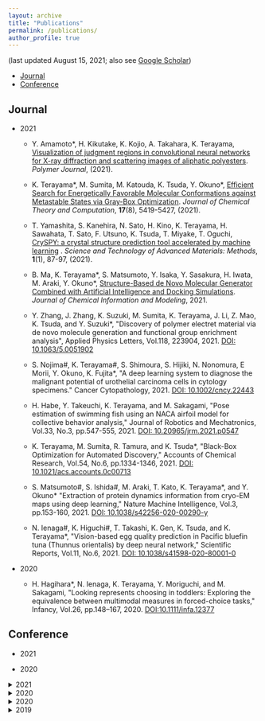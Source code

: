 ```yaml
---
layout: archive
title: "Publications"
permalink: /publications/
author_profile: true
---
```


(last updated August 15, 2021; also see [Google Scholar](https://scholar.google.co.jp/citations?hl=ja&user=MPsRQl0AAAAJ))

* [Journal](#journal)
* [Conference](#conference)


## Journal
- 2021
    - Y. Amamoto\*, H. Kikutake, K. Kojio, A. Takahara, K. Terayama, [Visualization of judgment regions in convolutional neural networks for X-ray diffraction and scattering images of aliphatic polyesters](https://doi.org/10.1038/s41428-021-00531-w). *Polymer Journal*, (2021). 
  
    - K. Terayama\*, M. Sumita, M. Katouda, K. Tsuda, Y. Okuno\*, [Efficient Search for Energetically Favorable Molecular Conformations against Metastable States via Gray-Box Optimization](https://doi.org/10.1021/acs.jctc.1c00301). *Journal of Chemical Theory and Computation*, **17**(8), 5419-5427, (2021). 
    
    - T. Yamashita, S. Kanehira, N. Sato, H. Kino, K. Terayama, H. Sawahata, T. Sato, F. Utsuno, K. Tsuda, T. Miyake, T. Oguchi, [CrySPY: a crystal structure prediction tool accelerated by machine learning](https://doi.org/10.1080/27660400.2021.1943171) . *Science and Technology of Advanced Materials: Methods*, **1**(1), 87-97, (2021). 
    
    - B. Ma, K. Terayama\*, S. Matsumoto, Y. Isaka, Y. Sasakura, H. Iwata, M. Araki, Y. Okuno\*, [Structure-Based de Novo Molecular Generator Combined with Artificial Intelligence and Docking Simulations](https://doi.org/10.1021/acs.jcim.1c00679). *Journal of Chemical Information and Modeling*, 2021. 
    - Y. Zhang, J. Zhang, K. Suzuki, M. Sumita, K. Terayama, J. Li, Z. Mao, K. Tsuda, and Y. Suzuki\*, "Discovery of polymer electret material via de novo molecule generation and functional group enrichment analysis", Applied Physics Letters, Vol.118, 223904, 2021. [DOI: 10.1063/5.0051902](https://doi.org/10.1063/5.0051902)
    - S. Nojima\#, K. Terayama\#, S. Shimoura, S. Hijiki, N. Nonomura, E Morii, Y. Okuno,  K. Fujita*, "A deep learning system to diagnose the malignant potential of urothelial carcinoma cells in cytology specimens." Cancer Cytopathology, 2021. [DOI: 10.1002/cncy.22443](https://doi.org/10.1002/cncy.22443)
    - H. Habe, Y. Takeuchi, K. Terayama, and M. Sakagami, "Pose estimation of swimming fish using an NACA airfoil model for collective behavior analysis," Journal of Robotics and Mechatronics, Vol.33, No.3, pp.547-555, 2021. [DOI: 10.20965/jrm.2021.p0547](https://doi.org/10.20965/jrm.2021.p0547)
    - K. Terayama, M. Sumita, R. Tamura, and K. Tsuda*, "Black-Box Optimization for Automated Discovery," Accounts of Chemical Research, Vol.54, No.6, pp.1334-1346, 2021. [DOI: 10.1021/acs.accounts.0c00713](https://doi.org/10.1021/acs.accounts.0c00713)
    - S. Matsumoto#, S. Ishida#, M. Araki, T. Kato, K. Terayama*, and Y. Okuno* "Extraction of protein dynamics information from cryo-EM maps using deep learning," Nature Machine Intelligence, Vol.3, pp.153-160, 2021. [DOI: 10.1038/s42256-020-00290-y](https://doi.org/10.1038/s42256-020-00290-y)
    - N. Ienaga#, K. Higuchi#, T. Takashi, K. Gen, K. Tsuda, and K. Terayama*, "Vision-based egg quality prediction in Pacific bluefin tuna (Thunnus orientalis) by deep neural network," Scientific Reports, Vol.11, No.6, 2021. [DOI: 10.1038/s41598-020-80001-0](https://doi.org/10.1038/s41598-020-80001-0)
    
- 2020
    - H. Hagihara*, N. Ienaga, K. Terayama, Y. Moriguchi, and M. Sakagami, "Looking represents choosing in toddlers: Exploring the equivalence between multimodal measures in forced-choice tasks," Infancy, Vol.26, pp.148–167, 2020. [DOI:10.1111/infa.12377](https://doi.org/10.1111/infa.12377)



## Conference

- 2021

- 2020


<details><summary>2021</summary>

### [Looking Represents Choosing in Toddlers: Exploring the Equivalence between Multimodal Measures in Forced‐choice Tasks](https://doi.org/10.1111/infa.12377)  
Hiromichi Hagihara, Naoto Ienaga, Kei Terayama, Yusuke Moriguchi, Masa-aki Sakagami  
_Infancy_, vol. 26, issue 1, pages 148-167, Jan. 2021 (published online: 19 Dec. 2020)

</details>

<details><summary>2020</summary>

### [Computer Vision-Based Approach for Quantifying Occupational Therapists’ Qualitative Evaluations of Postural Control](https://doi.org/10.1155/2020/8542191)  
Hiromichi Hagihara, Naoto Ienaga, Daiki Enomoto, Shuhei Takahata, Hiroyuki Ishihara, Haruka Noda, Koji Tsuda, Kei Terayama  
_Occupational Therapy International_, vol. 2020, Article ID 8542191, 9 pages, 27 Apr. 2020

</details>



<details><summary>2020</summary>

### ペンタブレットを用いた書字能力の評価ツール開発に向けた予備的研究  
高畑脩平, 新庄真帆, 遠田千晶, 萩原広道, 榎本大貴  
_第54回日本作業療法学会_, 2020年9月25日 - 2020年10月25日 [Poster]  
  
</details>

<details><summary>2019</summary>

</details>






